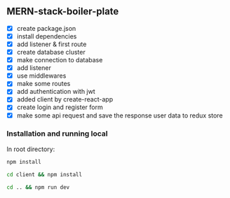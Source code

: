## MERN-stack-boiler-plate

* [x] create package.json
* [x] install dependencies
* [x] add listener & first route
* [x] create database cluster
* [x] make connection to database
* [x] add listener
* [x] use middlewares
* [x] make some routes
* [x] add authentication with jwt
* [x] added client by create-react-app
* [x] create login and register form
* [x] make some api request and save the response user data to redux store

### Installation and running local

In root directory:

```bash
npm install
```

```bash
cd client && npm install
```

```bash
cd .. && npm run dev
```